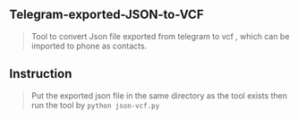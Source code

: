 ## Telegram-exported-JSON-to-VCF
>Tool to convert Json file exported from telegram to vcf , which can be imported to phone as contacts.

## Instruction

>Put the exported json file in the same directory as the tool exists
>then run the tool by ```python json-vcf.py```

